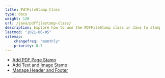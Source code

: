 ```yaml
---
title: PdfFileStamp Class
type: docs
weight: 120
url: /java/pdffilestamp-class/
description: Explore how to use the PDFFileStamp class in Java to stamp text or images onto a PDF document using Aspose.PDF.
lastmod: "2021-06-05"
sitemap:
    changefreq: "monthly"
    priority: 0.7
---
```


- [Add PDF Page Stamp](/pdf/java/add-pdf-page-stamp/)
- [Add Text and Image Stamp](/pdf/java/add-text-and-image-stamp/)
- [Manage Header and Footer](/pdf/java/manage-header-and-footer/)
